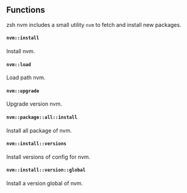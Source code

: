 <!-- Space: Projects -->
<!-- Parent: ZshNvm -->
<!-- Title: Functions ZshNvm -->
<!-- Label: Functions -->
<!-- Include: docs/disclaimer.md -->
<!-- Include: ac:toc -->

## Functions

zsh nvm includes a small utility `nvm` to fetch and install new packages.

#### `nvm::install`

Install nvm.

#### `nvm::load`

Load path nvm.

#### `nvm::upgrade`

Upgrade version nvm.

#### `nvm::package::all::install`

Install all package of nvm.

#### `nvm::install::versions`

Install versions of config for nvm.

#### `nvm::install::version::global`

Install a version global of nvm.

